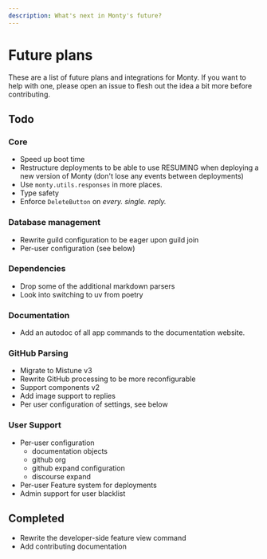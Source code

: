 ```yaml
---
description: What's next in Monty's future?
---
```


# Future plans

These are a list of future plans and integrations for Monty. If you want to help
with one, please open an issue to flesh out the idea a bit more before
contributing.

## Todo

### Core

- Speed up boot time
- Restructure deployments to be able to use RESUMING when deploying a new
    version of Monty (don't lose any events between deployments)
- Use `monty.utils.responses` in more places.
- Type safety
- Enforce `DeleteButton` on *every. single. reply.*

### Database management

- Rewrite guild configuration to be eager upon guild join
- Per-user configuration (see below)

### Dependencies

- Drop some of the additional markdown parsers
- Look into switching to uv from poetry

### Documentation

- Add an autodoc of all app commands to the documentation website.

### GitHub Parsing

- Migrate to Mistune v3
- Rewrite GitHub processing to be more reconfigurable
- Support components v2
- Add image support to replies
- Per user configuration of settings, see below

### User Support

- Per-user configuration
    - documentation objects
    - github org
    - github expand configuration
    - discourse expand
- Per-user Feature system for deployments
- Admin support for user blacklist

## Completed

- Rewrite the developer-side feature view command
- Add contributing documentation
